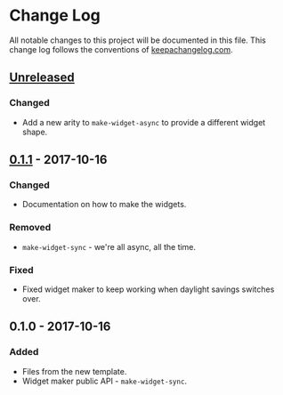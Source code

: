 # Change Log
All notable changes to this project will be documented in this file. This change log follows the conventions of [keepachangelog.com](http://keepachangelog.com/).

## [Unreleased]
### Changed
- Add a new arity to `make-widget-async` to provide a different widget shape.

## [0.1.1] - 2017-10-16
### Changed
- Documentation on how to make the widgets.

### Removed
- `make-widget-sync` - we're all async, all the time.

### Fixed
- Fixed widget maker to keep working when daylight savings switches over.

## 0.1.0 - 2017-10-16
### Added
- Files from the new template.
- Widget maker public API - `make-widget-sync`.

[Unreleased]: https://github.com/your-name/chrono-cross/compare/0.1.1...HEAD
[0.1.1]: https://github.com/your-name/chrono-cross/compare/0.1.0...0.1.1
